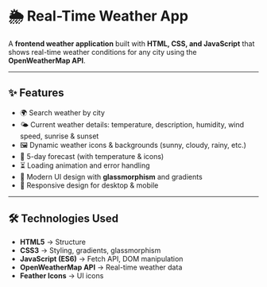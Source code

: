 # 🌦 Real-Time Weather App  

A **frontend weather application** built with **HTML, CSS, and JavaScript** that shows real-time weather conditions for any city using the **OpenWeatherMap API**.  

---

## ✨ Features  
- 🌍 Search weather by city  
- 🌤 Current weather details: temperature, description, humidity, wind speed, sunrise & sunset  
- 🖼 Dynamic weather icons & backgrounds (sunny, cloudy, rainy, etc.)  
- 📅 5-day forecast (with temperature & icons)  
- ⏳ Loading animation and error handling  
- 🎨 Modern UI design with **glassmorphism** and gradients  
- 📱 Responsive design for desktop & mobile  

---

## 🛠️ Technologies Used  
- **HTML5** → Structure  
- **CSS3** → Styling, gradients, glassmorphism  
- **JavaScript (ES6)** → Fetch API, DOM manipulation  
- **OpenWeatherMap API** → Real-time weather data  
- **Feather Icons** → UI icons  
